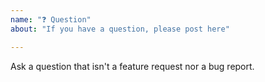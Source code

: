 ```yaml
---
name: "❓ Question"
about: "If you have a question, please post here"

---
```


Ask a question that isn't a feature request nor a bug report.

